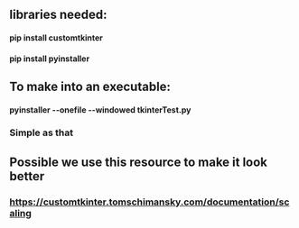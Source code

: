## libraries needed:
#### pip install customtkinter
#### pip install pyinstaller

## To make into an executable:
#### pyinstaller --onefile --windowed tkinterTest.py
### Simple as that

## Possible we use this resource to make it look better
### https://customtkinter.tomschimansky.com/documentation/scaling
